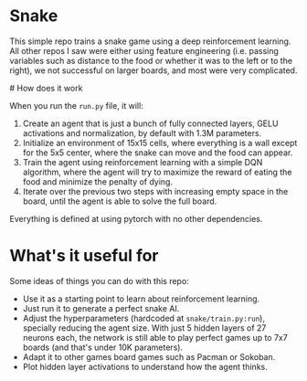 # Snake

This simple repo trains a snake game using a deep reinforcement learning. All other repos I saw were either using feature engineering (i.e. passing variables such as distance to the food or whether it was to the left or to the right), we not successful on larger boards, and most were very complicated.

# How does it work

When you run the `run.py` file, it will:

1. Create an agent that is just a bunch of fully connected layers, GELU activations and normalization, by default with 1.3M parameters.
1. Initialize an environment of 15x15 cells, where everything is a wall except for the 5x5 center, where the snake can move and the food can appear.
1. Train the agent using reinforcement learning with a simple DQN algorithm, where the agent will try to maximize the reward of eating the food and minimize the penalty of dying.
1. Iterate over the previous two steps with increasing empty space in the board, until the agent is able to solve the full board.

Everything is defined at using pytorch with no other dependencies.

# What's it useful for

Some ideas of things you can do with this repo:
* Use it as a starting point to learn about reinforcement learning.
* Just run it to generate a perfect snake AI.
* Adjust the hyperparameters (hardcoded at `snake/train.py:run`), specially reducing the agent size. With just 5 hidden layers of 27 neurons each, the network is still able to play perfect games up to 7x7 boards (and that's under 10K parameters).
* Adapt it to other games board games such as Pacman or Sokoban.
* Plot hidden layer activations to understand how the agent thinks.